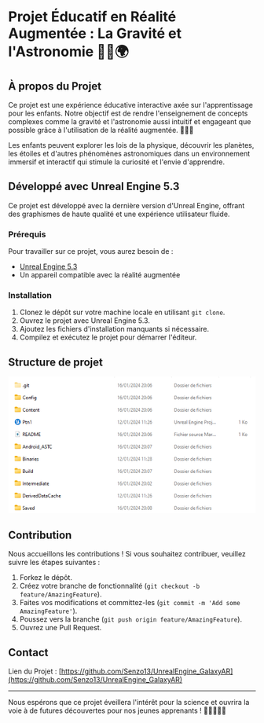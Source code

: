 # Projet Éducatif en Réalité Augmentée : La Gravité et l'Astronomie 🌌🚀🌍

## À propos du Projet

Ce projet est une expérience éducative interactive axée sur l'apprentissage pour les enfants. Notre objectif est de rendre l'enseignement de concepts complexes comme la gravité et l'astronomie aussi intuitif et engageant que possible grâce à l'utilisation de la réalité augmentée. 🧑‍🚀✨

Les enfants peuvent explorer les lois de la physique, découvrir les planètes, les étoiles et d'autres phénomènes astronomiques dans un environnement immersif et interactif qui stimule la curiosité et l'envie d'apprendre.

## Développé avec Unreal Engine 5.3

Ce projet est développé avec la dernière version d'Unreal Engine, offrant des graphismes de haute qualité et une expérience utilisateur fluide.

### Prérequis

Pour travailler sur ce projet, vous aurez besoin de :

- [Unreal Engine 5.3](https://www.unrealengine.com/)
- Un appareil compatible avec la réalité augmentée

### Installation

1. Clonez le dépôt sur votre machine locale en utilisant `git clone`.
2. Ouvrez le projet avec Unreal Engine 5.3.
3. Ajoutez les fichiers d'installation manquants si nécessaire.
4. Compilez et exécutez le projet pour démarrer l'éditeur.

## Structure de projet

![Alt text](architecture.png)

## Contribution

Nous accueillons les contributions ! Si vous souhaitez contribuer, veuillez suivre les étapes suivantes :

1. Forkez le dépôt.
2. Créez votre branche de fonctionnalité (`git checkout -b feature/AmazingFeature`).
3. Faites vos modifications et committez-les (`git commit -m 'Add some AmazingFeature'`).
4. Poussez vers la branche (`git push origin feature/AmazingFeature`).
5. Ouvrez une Pull Request.

## Contact

Lien du Projet : [https://github.com/Senzo13/UnrealEngine_GalaxyAR](https://github.com/Senzo13/UnrealEngine_GalaxyAR)

---

Nous espérons que ce projet éveillera l'intérêt pour la science et ouvrira la voie à de futures découvertes pour nos jeunes apprenants ! 🌟👨‍🎓👩‍🎓
